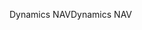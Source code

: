 <span data-ttu-id="0e782-101">Dynamics NAV</span><span class="sxs-lookup"><span data-stu-id="0e782-101">Dynamics NAV</span></span>
